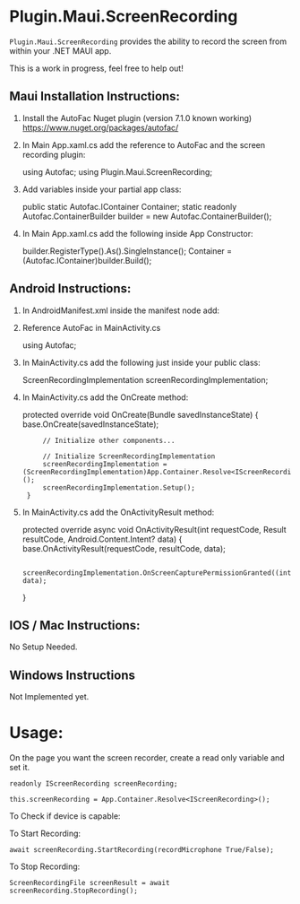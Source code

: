 # Plugin.Maui.ScreenRecording

`Plugin.Maui.ScreenRecording` provides the ability to record the screen from within your .NET MAUI app.

This is a work in progress, feel free to help out!

<!--## Getting Started

* Available on NuGet: <http://www.nuget.org/packages/Plugin.Maui.ScreenRecording> [![NuGet](https://img.shields.io/nuget/v/Plugin.Maui.ScreenRecording.svg?label=NuGet)](https://www.nuget.org/packages/Plugin.Maui.ScreenRecording/)

TODO-->

## Maui Installation Instructions:

1. Install the AutoFac Nuget plugin (version 7.1.0 known working) https://www.nuget.org/packages/autofac/

2. In Main App.xaml.cs add the reference to AutoFac and the screen recording plugin:

    using Autofac;
    using Plugin.Maui.ScreenRecording;

3. Add variables inside your partial app class:

    public static Autofac.IContainer Container;
    static readonly Autofac.ContainerBuilder builder = new Autofac.ContainerBuilder();

4. In Main App.xaml.cs add the following inside App Constructor:

    builder.RegisterType<ScreenRecordingImplementation>().As<IScreenRecording>().SingleInstance();
    Container = (Autofac.IContainer)builder.Build();

## Android Instructions:

1. In AndroidManifest.xml inside the manifest node add:
	<application android:allowBackup="true" android:supportsRtl="true" android:requestLegacyExternalStorage="true" android:preserveLegacyExternalStorage="true">
	<service android:name="Plugin.Maui.ScreenRecording.ScreenRecordingImplementation.ScreenRecordingService" android:exported="false" android:foregroundServiceType="mediaProjection" />
    </application>
	<uses-permission android:name="android.permission.READ_EXTERNAL_STORAGE" />
	<uses-permission android:name="android.permission.WRITE_EXTERNAL_STORAGE" />
	<uses-permission android:name="android.permission.RECORD_AUDIO" />
	<uses-permission android:name="android.permission.FOREGROUND_SERVICE" />

3. Reference AutoFac in MainActivity.cs

    using Autofac;


4. In MainActivity.cs add the following just inside your public class:

    ScreenRecordingImplementation screenRecordingImplementation;

5. In MainActivity.cs add the OnCreate method:
	

    protected override void OnCreate(Bundle savedInstanceState)
    	{
    		base.OnCreate(savedInstanceState);
    
    		// Initialize other components...
    
    		// Initialize ScreenRecordingImplementation
    		screenRecordingImplementation = (ScreenRecordingImplementation)App.Container.Resolve<IScreenRecording>();
    		screenRecordingImplementation.Setup();
    	}


6. In MainActivity.cs add the OnActivityResult method:

    protected override async void OnActivityResult(int requestCode, Result resultCode, Android.Content.Intent? data)
    {
    	base.OnActivityResult(requestCode, resultCode, data);
    
    	screenRecordingImplementation.OnScreenCapturePermissionGranted((int)resultCode, data);
    }




## IOS / Mac Instructions:

No Setup Needed.

## Windows Instructions

Not Implemented yet.


# Usage:

On the page you want the screen recorder, create a read only variable and set it.

    readonly IScreenRecording screenRecording;
    
    this.screenRecording = App.Container.Resolve<IScreenRecording>();

To Check if device is capable:


To Start Recording:

    await screenRecording.StartRecording(recordMicrophone True/False);

To Stop Recording:

    ScreenRecordingFile screenResult = await screenRecording.StopRecording();

